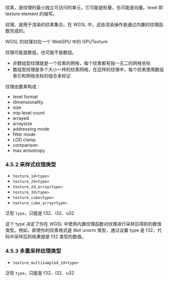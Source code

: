 纹素，是纹理的最小独立可访问的单元，它可能是标量，也可能是向量。texel 即 texture element 的缩写。

纹理，是用于渲染的纹素集合。在 WGSL 中，这些渲染操作是通过内置的纹理函数完成的。

WGSL 的纹理对应一个 WebGPU 中的 GPUTexture

纹理可能是数组，也可能不是数组。

- 非数组型纹理就是一个纹素的网格，每个纹素都有独一无二的网格坐标
- 数组型纹理是多个大小一样的纹素网格，在这样的纹理中，每个纹素使用数组索引和网格坐标的组合来标记

纹理由要素构成：

- texel format
- dimensionality
- size
- mip level count
- arrayed
- arraysize
- addressing mode
- filter mode
- LOD clamp
- comparison
- max anisotropy



### 4.5.2 采样式纹理类型

- `texture_1d<type>`
- `texture_2d<type>`
- `texture_2d_array<type>`
- `texture_3d<type>`
- `texture_cube<type>`
- `texture_cube_array<type>`

泛型 `type`，只能是 f32、i32、u32

这个 type 决定了你在 WGSL 中使用内置纹理函数对纹理进行采样后得到的数值类型。例如，即使你的纹素格式是 8bit unorm 类型，通过设置 type 是 f32，代码中采样后的结果就是 f32 类型的数值。



### 4.5.3 多重采样纹理类型

- `texture_multisampled_2d<type>`

泛型 `type`，只能是 f32、i32、u32



